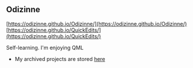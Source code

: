 ## Odizinne

[https://odizinne.github.io/Odizinne/](https://odizinne.github.io/Odizinne/)  
[https://odizinne.github.io/QuickEdits/](https://odizinne.github.io/QuickEdits/)

Self-learning. I'm enjoying QML

- My archived projects are stored [here](https://github.com/orgs/OdznArchives/repositories)
